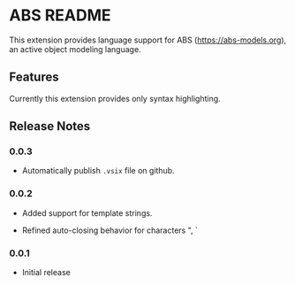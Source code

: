 # ABS README

This extension provides language support for ABS (<https://abs-models.org>),
an active object modeling language.

## Features

Currently this extension provides only syntax highlighting.

## Release Notes

### 0.0.3

- Automatically publish `.vsix` file on github.

### 0.0.2

- Added support for template strings.

- Refined auto-closing behavior for characters ", `

### 0.0.1

- Initial release
